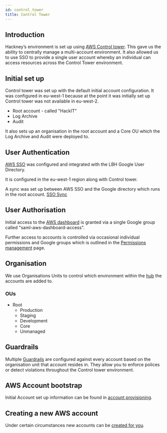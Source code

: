 ```yaml
---
id: control_tower
title: Control Tower
---
```

## Introduction

Hackney’s environment is set up using [AWS Control tower](https://aws.amazon.com/controltower/).  This gave us the ability to centrally manage a multi-account environment. It also allowed us to use SSO to provide a single user account whereby an individual can access resources across the Control Tower environment. 

## Initial set up

Control tower was set up with the default initial account configuration. It was configured in eu-west-1 because at the point it was initially set up Control tower was not available in eu-west-2.

- Root account - called "HackIT"
- Log Archive
- Audit

It also sets up an organisation in the root account and a Core OU which the Log Archive and Audit were deployed to.

## User Authentication

[AWS SSO](https://aws.amazon.com/single-sign-on/) was configured and integrated with the LBH Google User Directory.

It is configured in the eu-west-1 region along with Control tower.

A sync was set up between AWS SSO and the Google directory which runs in the root account. [SSO Sync](/sso_sync)

## User Authorisation

Initial access to the [AWS dashboard](https://hackney.awsapps.com/start#/) is granted via a single Google group called "saml-aws-dashboard-access".

Further access to accounts is controlled via occasional individual permissions and Google groups which is outlined in the [Permissions management](/permissions_management) page.

## Organisation

We use Organisations Units to control which environment within the [hub](/hub) the accounts are added to.

### OUs

- Root
    - Production
    - Staging
    - Development
    - Core
    - Unmanaged

## Guardrails

Multiple [Guardrails](https://docs.aws.amazon.com/controltower/latest/userguide/guardrails.html) are configured against every account based on the organisation unit that account resides in. They allow you to enforce polices or detect violations throughout the Control tower environment.

## AWS Account bootstrap

Initial Account set up information can be found in [account provisioning](/account_provisioning).

## Creating a new AWS account

Under certain circumstances new accounts can be [created for you](/creating_accounts).